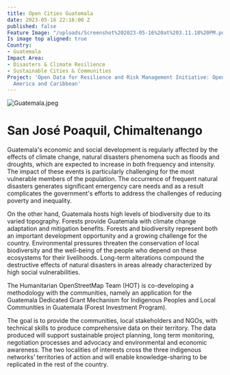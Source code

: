 ```yaml
---
title: Open Cities Guatemala
date: 2023-05-16 22:16:00 Z
published: false
Feature Image: "/uploads/Screenshot%202023-05-16%20at%203.11.18%20PM.png"
Is image top aligned: true
Country:
- Guatemala
Impact Area:
- Disasters & Climate Resilience
- Sustainable Cities & Communities
Project: 'Open Data for Resilience and Risk Management Initiative: Open Cities Latin
  America and Caribbean'
---
```


![Guatemala.jpeg](/uploads/Guatemala.jpeg)

# San José Poaquil, Chimaltenango

Guatemala's economic and social development is regularly affected by the effects of climate change, natural disasters phenomena such as floods and droughts, which are expected to increase in both frequency and intensity. The impact of these events is particularly challenging for the most vulnerable members of the population. The occurrence of frequent natural disasters generates significant emergency care needs and as a result complicates the government's efforts to address the challenges of reducing poverty and inequality. 

On the other hand, Guatemala hosts high levels of biodiversity due to its varied topography. Forests provide Guatemala with climate change adaptation and mitigation benefits. Forests and biodiversity represent both an important development opportunity and a growing challenge for the country. Environmental pressures threaten the conservation of local biodiversity and the well-being of the people who depend on these ecosystems for their livelihoods. Long-term alterations compound the destructive effects of natural disasters in areas already characterized by high social vulnerabilities. 

The Humanitarian OpenStreetMap Team (HOT) is co-developing a methodology with the communities, namely an application for the Guatemala Dedicated Grant Mechanism for Indigenous Peoples and Local Communities in Guatemala (Forest Investment Program). 

The goal is to provide the communities, local stakeholders and NGOs, with technical skills to produce comprehensive data on their territory. The data produced will support sustainable project planning, long term monitoring, negotiation processes and advocacy and environmental and economic awareness. The two localities of interests cross the three indigenous networks’ territories of action and will enable knowledge-sharing to be replicated in the rest of the country.

